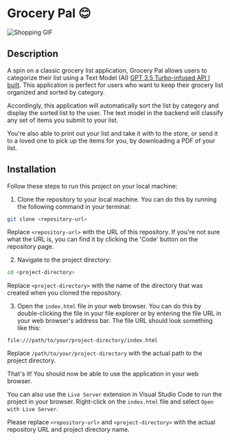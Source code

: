 # Grocery Pal 😊

![Shopping GIF](https://media.giphy.com/media/v1.Y2lkPTc5MGI3NjExc29qNzA2OTQya29rY2U4azI2aWVubGU2Z25vNThpaG15OXg2azJkeiZlcD12MV9pbnRlcm5hbF9naWZfYnlfaWQmY3Q9Zw/l0G16KpPfcmdN1G1O/giphy.gif)

## Description

A spin on a classic grocery list application, Grocery Pal allows users to categorize their list using a Text Model (AI) [GPT 3.5 Turbo-infused API I built](https://github.com/fidotheprince/dynamic-shopping-api). This application is perfect for users who want to keep their grocery list organized and sorted by category.

Accordingly, this application will automatically sort the list by category and display the sorted list to the user. The text model in the backend will classify any set of items you submit to your list. 

You're also able to print out your list and take it with to the store, or send it to a loved one to pick up the items for you, by downloading a PDF of your list.

## Installation

Follow these steps to run this project on your local machine:

1. Clone the repository to your local machine. You can do this by running the following command in your terminal:

```bash
git clone <repository-url>
```

Replace `<repository-url>` with the URL of this repository. If you're not sure what the URL is, you can find it by clicking the 'Code' button on the repository page.

2. Navigate to the project directory:

```bash
cd <project-directory>
```

Replace `<project-directory>` with the name of the directory that was created when you cloned the repository.

3. Open the `index.html` file in your web browser. You can do this by double-clicking the file in your file explorer or by entering the file URL in your web browser's address bar. The file URL should look something like this:

```
file:///path/to/your/project-directory/index.html

```
Replace `/path/to/your/project-directory` with the actual path to the project directory.

That's it! You should now be able to use the application in your web browser.

You can also use the `Live Server` extension in Visual Studio Code to run the project in your browser. Right-click on the `index.html` file and select `Open with Live Server`.

Please replace `<repository-url>` and `<project-directory>` with the actual repository URL and project directory name.

